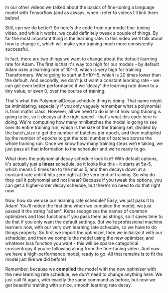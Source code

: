 In our other videos we talked about the basics of fine-tuning a language model with Tensorflow (and as always, when I refer to videos I'll link them below)

Still, can we do better? So here's the code from our model fine-tuning video, and while it works, we could definitely tweak a couple of things. By far the most important thing is the learning rate. In this video we'll talk about how to change it, which will make your training much more consistently successful.

In fact, there are two things we want to change about the default learning rate for Adam. The first is that it's way too high for our models - by default Adam uses a learning rate of 10^-3, which is very high for training Transformers. We're going to start at 5*10^-5, which is 20 times lower than the default. And secondly, we don't just want a constant learning rate - we can get even better performance if we 'decay' the learning rate down to a tiny value, or even 0, over the course of training.

That's what this PolynomialDecay schedule thing is doing. That name might be intimidating, especially if you only vaguely remember what a polynomial is from maths class. However, all we need to do is tell it how long training is going to be, so it decays at the right speed - that's what this code here is doing. We're computing how many minibatches the model is going to see over its entire training run, which is the size of the training set, divided by the batch_size to get the number of batches per epoch, and then multiplied by the number of epochs to get the total number of batches across the whole training run. Once we know how many training steps we're taking, we just pass all that information to the scheduler and we're ready to go.

What does the polynomial decay schedule look like? With default options, it's actually just a **linear** schedule, so it looks like this - it starts at 5e-5, which means 5 times ten to the minus 5, and then decays down at a constant rate until it hits zero right at the very end of training. So why do they call it polynomial and not linear? Because if you tweak the options, you can get a higher-order decay schedule, but there's no need to do that right now.

Now, how do we use our learning rate schedule? Easy, we just pass it to Adam! You'll notice the first time when we compiled the model, we just passed it the string "adam". Keras recognizes the names of common optimizers and loss functions if you pass them as strings, so it saves time to do that if you only want the default settings. But we're professional machine learners now, with our very own learning rate schedule, so we have to do things properly. So first we import the optimizer, then we initialize it with our scheduler, and then we compile the model using the new optimizer, and whatever loss function you want - this will be sparse categorical crossentropy if you're following along from the fine-tuning video. And now we have a high-performance model, ready to go. All that remains is to fit the model just like we did before!

Remember, because we **compiled** the model with the new optimizer with the new learning rate schedule, we don't need to change anything here. We just call fit again, with exactly the same command as before, but now we get beautiful training with a nice, smooth learning rate decay.